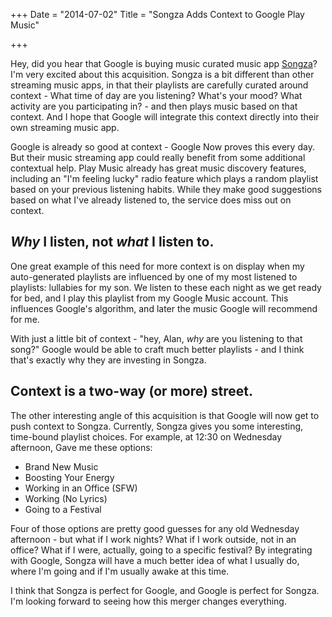 +++
Date = "2014-07-02"
Title = "Songza Adds Context to Google Play Music"

+++

Hey, did you hear that Google is buying music curated music app [Songza][1]? I'm  very excited about this acquisition. Songza is a bit different than other streaming music apps, in that their playlists are carefully curated around context - What time of day are you listening? What's your mood? What activity are you participating in? - and then plays music based on that context. And I hope that Google will integrate this context directly into their own streaming music app.  

Google is already so good at context - Google Now proves this every day. But their music streaming app could really benefit from some additional contextual help. Play Music already has great music discovery features, including an "I'm feeling lucky" radio feature which plays a random playlist based on your previous listening habits. While they make good suggestions based on what I've already listened to, the service does miss out on context. 

## *Why* I listen, not *what* I listen to. 

One great example of this need for more context is on display when my auto-generated playlists are influenced by one of my most listened to playlists: lullabies for my son. We listen to these each night as we get ready for bed, and I play this playlist from my Google Music account. This influences Google's algorithm, and later the music Google will recommend for me.  

With just a little bit of context - "hey, Alan, *why* are you listening to that song?" Google would be able to craft much better playlists - and I think that's exactly why they are investing in Songza. 

## Context is a two-way (or more) street. 
 
The other interesting angle of this acquisition is that Google will now get to push context to Songza. Currently, Songza gives you some interesting, time-bound playlist choices. For example, at 12:30 on Wednesday afternoon, Gave me these options:  

* Brand New Music
* Boosting Your Energy
* Working in an Office (SFW)
* Working (No Lyrics)
* Going to a Festival  

Four of those options are pretty good guesses for any old Wednesday afternoon - but what if I work nights? What if I work outside, not in an office? What if I were, actually, going to a specific festival? By integrating with Google, Songza will have a much better idea of what I usually do, where I'm going and if I'm usually awake at this time. 

I think that Songza is perfect for Google, and Google is perfect for Songza. I'm looking forward to seeing how this merger changes everything.


[1]: http://songza.com/ 
